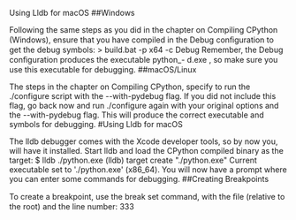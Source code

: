 Using Lldb for macOS 
##Windows 

 Following the same steps as you did in the chapter on Compiling CPython (Windows), ensure that you have compiled in the  Debug conﬁguration to get the debug symbols: > build.bat -p x64 -c Debug Remember, the Debug conﬁguration produces the executable  python_- d.exe , so make sure you use this executable for debugging. 
##macOS/Linux 

 The steps in the chapter on Compiling CPython, specify to run the ./configure  script with the  --with-pydebug  flag. If you did not include this flag, go back now and run  ./configure  again with your original options and the  --with-pydebug  flag. This will produce the correct executable and symbols for debugging. 
#Using Lldb for macOS 

 The  lldb  debugger comes with the Xcode developer tools, so by now you, will have it installed. Start lldb and load the CPython compiled binary as the target: $ lldb ./python.exe (lldb) target create "./python.exe" Current executable set to './python.exe' (x86_64). You will now have a prompt where you can enter some commands for debugging. 
##Creating Breakpoints 

 To create a breakpoint, use the  break set  command, with the ﬁle (relative to the root) and the line number: 333